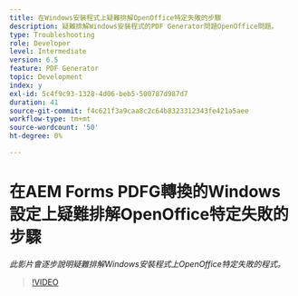 ```yaml
---
title: 在Windows安裝程式上疑難排解OpenOffice特定失敗的步驟
description: 疑難排解Windows安裝程式的PDF Generator問題OpenOffice問題。
type: Troubleshooting
role: Developer
level: Intermediate
version: 6.5
feature: PDF Generator
topic: Development
index: y
exl-id: 5c4f9c93-1328-4d06-beb5-500787d987d7
duration: 41
source-git-commit: f4c621f3a9caa8c2c64b8323312343fe421a5aee
workflow-type: tm+mt
source-wordcount: '50'
ht-degree: 0%

---
```


# 在AEM Forms PDFG轉換的Windows設定上疑難排解OpenOffice特定失敗的步驟

*此影片會逐步說明疑難排解Windows安裝程式上OpenOffice特定失敗的程式。*

>[!VIDEO](https://video.tv.adobe.com/v/335481?quality=12&learn=on)
